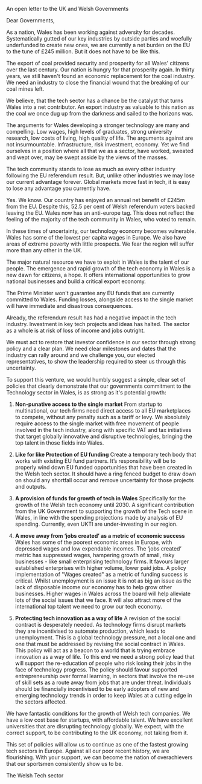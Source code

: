 An open letter to the UK and Welsh Governments

Dear Governments,

As a nation, Wales has been working against adversity for decades. Systematically gutted of our key industries by outside parties and woefully underfunded to create new ones, we are currently a net burden on the EU to the tune of £245 million. But it does not have to be like this.

The export of coal provided security and prosperity for all Wales' citizens over the last century. Our nation is hungry for that prosperity again.  In thirty years, we still haven't found an economic replacement for the coal industry. We need an industry to close the financial wound that the breaking of our coal mines left.

We believe, that the tech sector has a chance be the catalyst that turns Wales into a net contributor. An export industry as valuable to this nation as the coal we once dug up from the darkness and sailed to the horizons was.

The arguments for Wales developing a stronger technology are many and compelling. Low wages, high levels of graduates, strong university research, low costs of living, high quality of life. The arguments against are not insurmountable. Infrastructure, risk investment, economy. Yet we find ourselves in a position where all that we as a sector, have worked, sweated and wept over, may be swept asside by the views of the masses.

The tech community stands to lose as much as every other industry following the EU referendum result. But, unlike other industries we may lose our current advantage forever. Global markets move fast in tech, it is easy to lose any advantage you currently have.

Yes. We know. Our country has enjoyed an annual net benefit of £245m from the EU. Despite this, 52.5 per cent of Welsh referendum voters backed leaving the EU. Wales now has an anti-europe tag. This does not reflect the feeling of the majority of the tech community in Wales, who voted to remain.

In these times of uncertainty, our technology economy becomes vulnerable. Wales has some of the lowest per capita wages in Europe. We also have areas of extreme poverty with little prospects. We fear the region will suffer more than any other in the UK.

The major natural resource we have to exploit in Wales is the talent of our people. The emergence and rapid growth of the tech economy in Wales is a new dawn for citizens, a hope. It offers international opportunities to grow national businesses and build a critical export economy. 

The Prime Minister won't guarantee any EU funds that are currently committed to Wales. Funding losses, alongside access to the single market will have immediate and disastrous consequences. 

Already, the referendum  result  has  had  a negative impact in the tech industry.  Investment in key tech projects and ideas  has halted.  The sector as a whole is at risk of loss of income and jobs outright.

We must act to restore that investor confidence in our sector through strong policy and a clear plan. We need clear milestones and dates that the industry can rally around and we challenge you, our elected representatives, to show the leadership required to steer us through this uncertainty.

To support this venture, we would humbly suggest a simple, clear set of policies that clearly demonstrate that our governments commitment to the Technology sector  in Wales, is as strong as it's potential growth:

1. **Non-punative access to the single market**
From startup to multinational, our tech firms need direct access to all EU marketplaces to compete, without any penalty such as a tariff or levy. We absolutely require access to the single market with free movement of people involved in the tech industry, along with specific VAT and tax initiatives that target globally innovative and disruptive technologies, bringing the top talent in those fields into Wales.

2. **Like for like Protection of EU funding**
Create a temporary tech body that works with existing EU fund partners. It’s responsibility will be to properly wind down EU funded opportunities that have been created in the Welsh tech sector. It should have a ring fenced budget to draw down on should any shortfall occur and remove uncertainty for those projects and outputs. 

3. **A provision of funds for growth of tech in Wales**
Specifically for the growth of the Welsh tech economy until 2030. A significant contribution from the UK Government to supporting the growth of the Tech scene in Wales, in line with the spending projections made by analysis of EU spending. Currently, even UKTI are under-investing in our region.

4. **A move away from ‘jobs created’ as a metric of economic success**
Wales has some of the poorest economic areas in Europe, with depressed wages and low expendable incomes. The ‘jobs created’ metric has suppressed wages, hampering growth of small, risky businesses - like small enterprising technology firms. It favours larger established enterprises with higher volume, lower paid jobs.
A policy implementation of "Wages created" as a metric of funding success is critical. Whilst unemployment is an issue it is not as big an issue as the lack of disposable income our economy has to help grow other businesses. Higher wages in Wales across the board will help alleviate lots of the social issues that we face. It will also attract more of the international top talent we need to grow our tech economy.

5. **Protecting tech innovation as a way of life**
A revision of the social contract is desperately needed. As technology firms disrupt markets they are incentivised to automate production, which leads to unemployment. This is a global technology pressure, not a local one and one that must be addressed by revising the social contract in Wales.
This policy will act as a beacon to a world that is trying embrace innovation as a way of life. To this end we need a strong policy lead that will support the re-education of people who risk losing their jobs in the face of technology progress. The policy should favour supported entrepreneurship over formal learning, in sectors that involve the re-use of skill sets as a route away from jobs that are under threat. Individuals should be financially incentivised to be early adopters of new and emerging technology trends in order to keep Wales at a cutting edge in the sectors affected.

We have fantastic conditions for the growth of Welsh tech companies. We have a low cost base for startups, with affordable talent. We have excellent universities that are disrupting technology globally. We expect, with the correct support, to be contributing to the UK economy, not taking from it.

This set of policies will allow us to continue as one of the fastest growing tech sectors in Europe. Against all our poor recent history, we are flourishing. With your support, we can become the nation of overachievers that our sportsmen consistently show us to be.

The Welsh Tech sector

